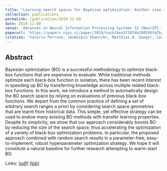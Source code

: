 ```yaml
---
title: "Learning search spaces for Bayesian optimization: Another view of hyperparameter transfer learning"
collection: publications
permalink: /publication/2019-12-08
date: 2019-12-08
venue: 'Advances in Neural Information Processing Systems 32 (NeurIPS 2019)'
paperurl: 'https://papers.nips.cc/paper/2019/hash/6ea3f1874b188558fafbab78e8c3a968-Abstract.html'
citation: 'Valerio Perrone, <b>Huibin Shen</b>, Matthias W. Seeger, Cedric Archambeau, Rodolphe Jenatton. (2019). &quot;Learning search spaces for Bayesian optimization: Another view of hyperparameter transfer learning&quot; <i>Advances in Neural Information Processing Systems 32 (NeurIPS 2019)</i>'
---
```




## Abstract
Bayesian optimization (BO) is a successful methodology to optimize black-box functions that are expensive to evaluate. While traditional methods optimize each black-box function in isolation, there has been recent interest in speeding up BO by transferring knowledge across multiple related black-box functions. In this work, we introduce a method to automatically design the BO search space by relying on evaluations of previous black-box functions. We depart from the common practice of defining a set of arbitrary search ranges a priori by considering search space geometries that are learnt from historical data. This simple, yet effective strategy can be used to endow many existing BO methods with transfer learning properties. Despite its simplicity, we show that our approach considerably boosts BO by reducing the size of the search space, thus accelerating the optimization of a variety of black-box optimization problems. In particular, the proposed approach combined with random search results in a parameter-free, easy-to-implement, robust hyperparameter optimization strategy. We hope it will constitute a natural baseline for further research attempting to warm-start BO.

Links: [[pdf]](https://papers.nips.cc/paper/2019/file/6ea3f1874b188558fafbab78e8c3a968-Paper.pdf) [[bib]](https://papers.nips.cc/paper/2019/file/6ea3f1874b188558fafbab78e8c3a968-Bibtex.bib)